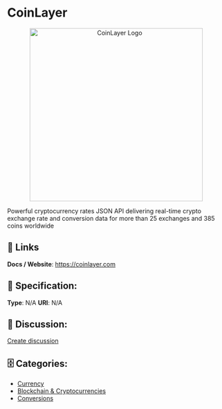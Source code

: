 # CoinLayer
<p align="center">
    <img width="400" src="https://raw.githubusercontent.com/apis-list/apis-list/main/apis/coinlayer/logo_256x256.png" alt="CoinLayer Logo"/>
</p>

Powerful cryptocurrency rates JSON API delivering real-time crypto exchange rate and conversion data for more than 25 exchanges and 385 coins worldwide

##  🔗 Links
**Docs / Website**: https://coinlayer.com

## 🧬 Specification:
**Type**:  N/A 
**URI**:  N/A 

## 💬 Discussion:
[Create discussion](https://github.com/apis-list/apis-list/discussions/new)

## 🗄️ Categories:
- [Currency](https://github.com/apis-list/apis-list#currency)
- [Blockchain & Cryptocurrencies](https://github.com/apis-list/apis-list#blockchain-and-cryptocurrencies)
- [Conversions](https://github.com/apis-list/apis-list#conversions)




